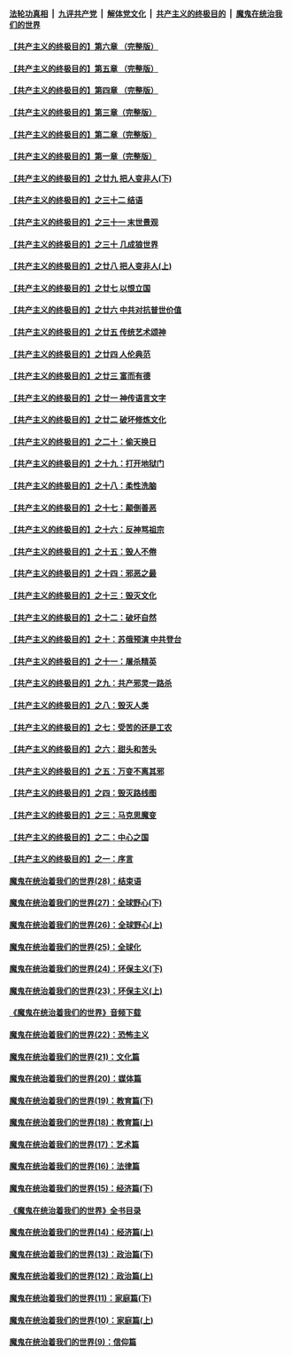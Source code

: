 

####  [法轮功真相](../../../../basic/blob/master/README.md?t=06141101) &nbsp;|&nbsp; [九评共产党](../../../../9ping.md/blob/master/README.md?t=06141101) &nbsp;|&nbsp; [解体党文化](../../../../jtdwh.md/blob/master/README.md?t=06141101)  &nbsp;|&nbsp; [共产主义的终极目的](../../../../gczydzjmd.md/blob/master/README.md?t=06141101) &nbsp;|&nbsp; [魔鬼在统治我们的世界](../../../../mgztzwmdsj.md/blob/master/README.md?t=06141101) 

#### [【共产主义的终极目的】第六章 （完整版）](../pages/nsc422/n11428913.md?t=06141101) 

#### [【共产主义的终极目的】第五章 （完整版）](../pages/nsc422/n11428912.md?t=06141101) 

#### [【共产主义的终极目的】第四章 （完整版）](../pages/nsc422/n11428907.md?t=06141101) 

#### [【共产主义的终极目的】第三章（完整版）](../pages/nsc422/n11428848.md?t=06141101) 

#### [【共产主义的终极目的】第二章（完整版）](../pages/nsc422/n11428831.md?t=06141101) 

#### [【共产主义的终极目的】第一章（完整版）](../pages/nsc422/n11417651.md?t=06141101) 

#### [【共产主义的终极目的】之廿九 把人变非人(下)](../pages/nsc422/n11344140.md?t=06141101) 

#### [【共产主义的终极目的】之三十二 结语](../pages/nsc422/n11360535.md?t=06141101) 

#### [【共产主义的终极目的】之三十一 末世景观](../pages/nsc422/n11351129.md?t=06141101) 

#### [【共产主义的终极目的】之三十 几成狼世界](../pages/nsc422/n11348280.md?t=06141101) 

#### [【共产主义的终极目的】之廿八 把人变非人(上)](../pages/nsc422/n11340492.md?t=06141101) 

#### [【共产主义的终极目的】之廿七 以恨立国](../pages/nsc422/n11336944.md?t=06141101) 

#### [【共产主义的终极目的】之廿六 中共对抗普世价值](../pages/nsc422/n11324785.md?t=06141101) 

#### [【共产主义的终极目的】之廿五 传统艺术颂神](../pages/nsc422/n11296396.md?t=06141101) 

#### [【共产主义的终极目的】之廿四 人伦典范](../pages/nsc422/n11296397.md?t=06141101) 

#### [【共产主义的终极目的】之廿三 富而有德](../pages/nsc422/n11283598.md?t=06141101) 

#### [【共产主义的终极目的】之廿一 神传语言文字](../pages/nsc422/n11263265.md?t=06141101) 

#### [【共产主义的终极目的】之廿二 破坏修炼文化](../pages/nsc422/n11245728.md?t=06141101) 

#### [【共产主义的终极目的】之二十：偷天换日](../pages/nsc422/n11238846.md?t=06141101) 

#### [【共产主义的终极目的】之十九：打开地狱门](../pages/nsc422/n11206376.md?t=06141101) 

#### [【共产主义的终极目的】之十八：柔性洗脑](../pages/nsc422/n11199994.md?t=06141101) 

#### [【共产主义的终极目的】之十七：颠倒善恶](../pages/nsc422/n11179782.md?t=06141101) 

#### [【共产主义的终极目的】之十六：反神骂祖宗](../pages/nsc422/n11166798.md?t=06141101) 

#### [【共产主义的终极目的】之十五：毁人不倦](../pages/nsc422/n11166792.md?t=06141101) 

#### [【共产主义的终极目的】之十四：邪恶之最](../pages/nsc422/n11150249.md?t=06141101) 

#### [【共产主义的终极目的】之十三：毁灭文化](../pages/nsc422/n11135227.md?t=06141101) 

#### [【共产主义的终极目的】之十二：破坏自然](../pages/nsc422/n11135214.md?t=06141101) 

#### [【共产主义的终极目的】之十：苏俄预演 中共登台](../pages/nsc422/n11118424.md?t=06141101) 

#### [【共产主义的终极目的】之十一：屠杀精英](../pages/nsc422/n11118442.md?t=06141101) 

#### [【共产主义的终极目的】之九：共产邪灵一路杀](../pages/nsc422/n11114139.md?t=06141101) 

#### [【共产主义的终极目的】之八：毁灭人类](../pages/nsc422/n11108503.md?t=06141101) 

#### [【共产主义的终极目的】之七：受苦的还是工农](../pages/nsc422/n11101809.md?t=06141101) 

#### [【共产主义的终极目的】之六：甜头和苦头](../pages/nsc422/n11096971.md?t=06141101) 

#### [【共产主义的终极目的】之五：万变不离其邪](../pages/nsc422/n11091285.md?t=06141101) 

#### [【共产主义的终极目的】之四：毁灭路线图](../pages/nsc422/n11086284.md?t=06141101) 

#### [【共产主义的终极目的】之三：马克思魔变](../pages/nsc422/n11061941.md?t=06141101) 

#### [【共产主义的终极目的】之二：中心之国](../pages/nsc422/n11047728.md?t=06141101) 

#### [【共产主义的终极目的】之一：序言](../pages/nsc422/n11086077.md?t=06141101) 

#### [魔鬼在统治着我们的世界(28)：结束语](../pages/nsc422/n10936246.md?t=06141101) 

#### [魔鬼在统治着我们的世界(27)：全球野心(下)](../pages/nsc422/n10928319.md?t=06141101) 

#### [魔鬼在统治着我们的世界(26)：全球野心(上)](../pages/nsc422/n10900318.md?t=06141101) 

#### [魔鬼在统治着我们的世界(25)：全球化](../pages/nsc422/n10788205.md?t=06141101) 

#### [魔鬼在统治着我们的世界(24)：环保主义(下)](../pages/nsc422/n10695307.md?t=06141101) 

#### [魔鬼在统治着我们的世界(23)：环保主义(上)](../pages/nsc422/n10688613.md?t=06141101) 

#### [《魔鬼在统治着我们的世界》音频下载](../pages/nsc422/n10635553.md?t=06141101) 

#### [魔鬼在统治着我们的世界(22)：恐怖主义](../pages/nsc422/n10614727.md?t=06141101) 

#### [魔鬼在统治着我们的世界(21)：文化篇](../pages/nsc422/n10597706.md?t=06141101) 

#### [魔鬼在统治着我们的世界(20)：媒体篇](../pages/nsc422/n10586579.md?t=06141101) 

#### [魔鬼在统治着我们的世界(19)：教育篇(下)](../pages/nsc422/n10564808.md?t=06141101) 

#### [魔鬼在统治着我们的世界(18)：教育篇(上)](../pages/nsc422/n10526970.md?t=06141101) 

#### [魔鬼在统治着我们的世界(17)：艺术篇](../pages/nsc422/n10499093.md?t=06141101) 

#### [魔鬼在统治着我们的世界(16)：法律篇](../pages/nsc422/n10485969.md?t=06141101) 

#### [魔鬼在统治着我们的世界(15)：经济篇(下)](../pages/nsc422/n10469975.md?t=06141101) 

#### [《魔鬼在统治着我们的世界》全书目录](../pages/nsc422/n10464261.md?t=06141101) 

#### [魔鬼在统治着我们的世界(14)：经济篇(上)](../pages/nsc422/n10457370.md?t=06141101) 

#### [魔鬼在统治着我们的世界(13)：政治篇(下)](../pages/nsc422/n10448270.md?t=06141101) 

#### [魔鬼在统治着我们的世界(12)：政治篇(上)](../pages/nsc422/n10444576.md?t=06141101) 

#### [魔鬼在统治着我们的世界(11)：家庭篇(下)](../pages/nsc422/n10440961.md?t=06141101) 

#### [魔鬼在统治着我们的世界(10)：家庭篇(上)](../pages/nsc422/n10435448.md?t=06141101) 

#### [魔鬼在统治着我们的世界(9)：信仰篇](../pages/nsc422/n10432159.md?t=06141101) 

